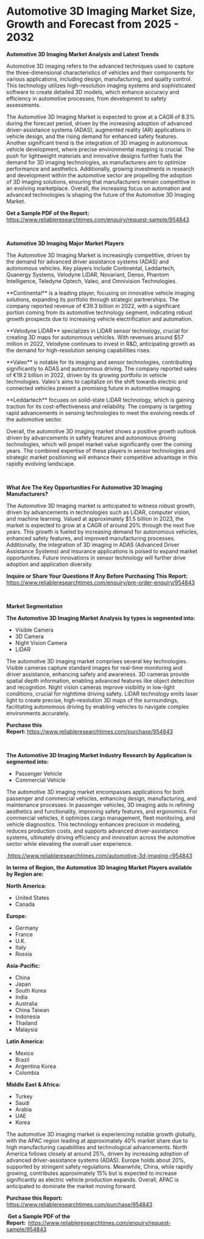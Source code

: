 <p><h1>Automotive 3D Imaging Market Size, Growth and Forecast from 2025 - 2032</h1></p><p><strong>Automotive 3D Imaging Market Analysis and Latest Trends</strong></p>
<p><p>Automotive 3D imaging refers to the advanced techniques used to capture the three-dimensional characteristics of vehicles and their components for various applications, including design, manufacturing, and quality control. This technology utilizes high-resolution imaging systems and sophisticated software to create detailed 3D models, which enhance accuracy and efficiency in automotive processes, from development to safety assessments.</p><p>The Automotive 3D Imaging Market is expected to grow at a CAGR of 8.3% during the forecast period, driven by the increasing adoption of advanced driver-assistance systems (ADAS), augmented reality (AR) applications in vehicle design, and the rising demand for enhanced safety features. Another significant trend is the integration of 3D imaging in autonomous vehicle development, where precise environmental mapping is crucial. The push for lightweight materials and innovative designs further fuels the demand for 3D imaging technologies, as manufacturers aim to optimize performance and aesthetics. Additionally, growing investments in research and development within the automotive sector are propelling the adoption of 3D imaging solutions, ensuring that manufacturers remain competitive in an evolving marketplace. Overall, the increasing focus on automation and advanced technologies is shaping the future of the Automotive 3D Imaging Market.</p></p>
<p><strong>Get a Sample PDF of the Report:&nbsp;</strong> <a href="https://www.reliableresearchtimes.com/enquiry/request-sample/954843?utm_campaign=1581&utm_medium=2&utm_source=Github&utm_content=ia&utm_term=18042025&utm_id=automotive-3d-imaging">https://www.reliableresearchtimes.com/enquiry/request-sample/954843</a></p>
<p>&nbsp;</p>
<p><strong>Automotive 3D Imaging Major Market Players</strong></p>
<p><p>The Automotive 3D Imaging Market is increasingly competitive, driven by the demand for advanced driver assistance systems (ADAS) and autonomous vehicles. Key players include Continental, Leddartech, Quanergy Systems, Velodyne LiDAR, Novariant, Denso, Phantom Intelligence, Teledyne Optech, Valeo, and Omnivision Technologies.</p><p>**Continental** is a leading player, focusing on innovative vehicle imaging solutions, expanding its portfolio through strategic partnerships. The company reported revenue of €39.3 billion in 2022, with a significant portion coming from its automotive technology segment, indicating robust growth prospects due to increasing vehicle electrification and automation.</p><p>**Velodyne LiDAR** specializes in LiDAR sensor technology, crucial for creating 3D maps for autonomous vehicles. With revenues around $57 million in 2022, Velodyne continues to invest in R&D, anticipating growth as the demand for high-resolution sensing capabilities rises.</p><p>**Valeo** is notable for its imaging and sensor technologies, contributing significantly to ADAS and autonomous driving. The company reported sales of €19.2 billion in 2022, driven by its growing portfolio in vehicle technologies. Valeo's aims to capitalize on the shift towards electric and connected vehicles present a promising future in automotive imaging.</p><p>**Leddartech** focuses on solid-state LiDAR technology, which is gaining traction for its cost-effectiveness and reliability. The company is targeting rapid advancements in sensing technologies to meet the evolving needs of the automotive sector.</p><p>Overall, the automotive 3D imaging market shows a positive growth outlook driven by advancements in safety features and autonomous driving technologies, which will propel market value significantly over the coming years. The combined expertise of these players in sensor technologies and strategic market positioning will enhance their competitive advantage in this rapidly evolving landscape.</p></p>
<p>&nbsp;</p>
<p><strong>What Are The Key Opportunities For Automotive 3D Imaging Manufacturers?</strong></p>
<p><p>The Automotive 3D Imaging market is anticipated to witness robust growth, driven by advancements in technologies such as LiDAR, computer vision, and machine learning. Valued at approximately $1.5 billion in 2023, the market is expected to grow at a CAGR of around 20% through the next five years. This growth is fueled by increasing demand for autonomous vehicles, enhanced safety features, and improved manufacturing processes. Additionally, the integration of 3D imaging in ADAS (Advanced Driver Assistance Systems) and insurance applications is poised to expand market opportunities. Future innovations in sensor technology will further drive adoption and application diversity.</p></p>
<p><strong>Inquire or Share Your Questions If Any Before Purchasing This Report:</strong> <a href="https://www.reliableresearchtimes.com/enquiry/pre-order-enquiry/954843?utm_campaign=1581&utm_medium=2&utm_source=Github&utm_content=ia&utm_term=18042025&utm_id=automotive-3d-imaging">https://www.reliableresearchtimes.com/enquiry/pre-order-enquiry/954843</a></p>
<p>&nbsp;</p>
<p><strong>Market Segmentation</strong></p>
<p><strong>The Automotive 3D Imaging Market Analysis by types is segmented into:</strong></p>
<p><ul><li>Visible Camera</li><li>3D Camera</li><li>Night Vision Camera</li><li>LiDAR</li></ul></p>
<p><p>The automotive 3D imaging market comprises several key technologies. Visible cameras capture standard images for real-time monitoring and driver assistance, enhancing safety and awareness. 3D cameras provide spatial depth information, enabling advanced features like object detection and recognition. Night vision cameras improve visibility in low-light conditions, crucial for nighttime driving safety. LiDAR technology emits laser light to create precise, high-resolution 3D maps of the surroundings, facilitating autonomous driving by enabling vehicles to navigate complex environments accurately.</p></p>
<p><strong>Purchase this Report:&nbsp;</strong><a href="https://www.reliableresearchtimes.com/purchase/954843?utm_campaign=1581&utm_medium=2&utm_source=Github&utm_content=ia&utm_term=18042025&utm_id=automotive-3d-imaging">https://www.reliableresearchtimes.com/purchase/954843</a></p>
<p>&nbsp;</p>
<p><strong>The Automotive 3D Imaging Market Industry Research by Application is segmented into:</strong></p>
<p><ul><li>Passenger Vehicle</li><li>Commercial Vehicle</li></ul></p>
<p><p>The automotive 3D imaging market encompasses applications for both passenger and commercial vehicles, enhancing design, manufacturing, and maintenance processes. In passenger vehicles, 3D imaging aids in refining aesthetics and functionality, improving safety features, and ergonomics. For commercial vehicles, it optimizes cargo management, fleet monitoring, and vehicle diagnostics. This technology enhances precision in modeling, reduces production costs, and supports advanced driver-assistance systems, ultimately driving efficiency and innovation across the automotive sector while elevating the overall user experience.</p></p>
<p><a href="https://www.reliableresearchtimes.com/automotive-3d-imaging-r954843?utm_campaign=1581&utm_medium=2&utm_source=Github&utm_content=ia&utm_term=18042025&utm_id=automotive-3d-imaging">&nbsp;https://www.reliableresearchtimes.com/automotive-3d-imaging-r954843</a></p>
<p><strong>In terms of Region, the Automotive 3D Imaging Market Players available by Region are:</strong></p>
<p>
    <p> <strong> North America: </strong>
        <ul>
            <li>United States</li>
            <li>Canada</li>
        </ul>
        </p> 
    <p> <strong> Europe: </strong>
        <ul>
            <li>Germany</li>
            <li>France</li>
            <li>U.K.</li>
            <li>Italy</li>
            <li>Russia</li>
        </ul>
        </p> 
    <p> <strong> Asia-Pacific: </strong>
        <ul>
            <li>China</li>
            <li>Japan</li>
            <li>South Korea</li>
            <li>India</li>
            <li>Australia</li>
            <li>China Taiwan</li>
            <li>Indonesia</li>
            <li>Thailand</li>
            <li>Malaysia</li>
        </ul>
        </p> 
    <p> <strong> Latin America: </strong>
        <ul>
            <li>Mexico</li>
            <li>Brazil</li>
            <li>Argentina Korea</li>
            <li>Colombia</li>
        </ul>
        </p> 
    <p> <strong> Middle East & Africa: </strong>
        <ul>
            <li>Turkey</li>
            <li>Saudi</li>
            <li>Arabia</li>
            <li>UAE</li>
            <li>Korea</li>
        </ul>
    </p>
    </p>
<p><p>The automotive 3D imaging market is experiencing notable growth globally, with the APAC region leading at approximately 40% market share due to high manufacturing capabilities and technological advancements. North America follows closely at around 25%, driven by increasing adoption of advanced driver-assistance systems (ADAS). Europe holds about 20%, supported by stringent safety regulations. Meanwhile, China, while rapidly growing, contributes approximately 15% but is expected to increase significantly as electric vehicle production expands. Overall, APAC is anticipated to dominate the market moving forward.</p></p>
<p><strong>Purchase this Report: </strong><a href="https://www.reliableresearchtimes.com/purchase/954843?utm_campaign=1581&utm_medium=2&utm_source=Github&utm_content=ia&utm_term=18042025&utm_id=automotive-3d-imaging">https://www.reliableresearchtimes.com/purchase/954843</a></p>
<p>&nbsp;<strong>Get a Sample PDF of the Report:&nbsp;&nbsp;</strong><a href="https://www.reliableresearchtimes.com/enquiry/request-sample/954843?utm_campaign=1581&utm_medium=2&utm_source=Github&utm_content=ia&utm_term=18042025&utm_id=automotive-3d-imaging">https://www.reliableresearchtimes.com/enquiry/request-sample/954843</a></p>
<p><strong></strong></p>
<p><p></p><p></p><p></p></p>